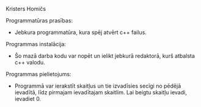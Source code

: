 Kristers Homičs

Programmatūras prasības:
- Jebkura programmatūra, kura spēj atvērt c++ failus.
  
Programmas instalācija:
- Šo mazā darba kodu var nopēt un ielikt jebkurā redaktorā, kurš atbalsta c++ valodu.

Programmas pielietojums:
- Programmā var ierakstīt skaitļus un tie izvadīsies secīgi no pēdējā ievadītā, līdz pirmajam ievadītajam skaitlim. Lai beigtu skaitļu ievadi, ievadiet 0.
